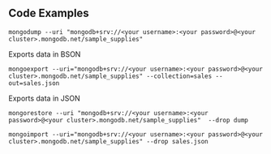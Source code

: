 ## Code Examples
```
mongodump --uri "mongodb+srv://<your username>:<your password>@<your cluster>.mongodb.net/sample_supplies"

```


Exports data in BSON

`mongoexport --uri="mongodb+srv://<your username>:<your password>@<your cluster>.mongodb.net/sample_supplies" --collection=sales --out=sales.json`

Exports data in JSON

`mongorestore --uri "mongodb+srv://<your username>:<your password>@<your cluster>.mongodb.net/sample_supplies"  --drop dump`

`mongoimport --uri="mongodb+srv://<your username>:<your password>@<your cluster>.mongodb.net/sample_supplies" --drop sales.json`